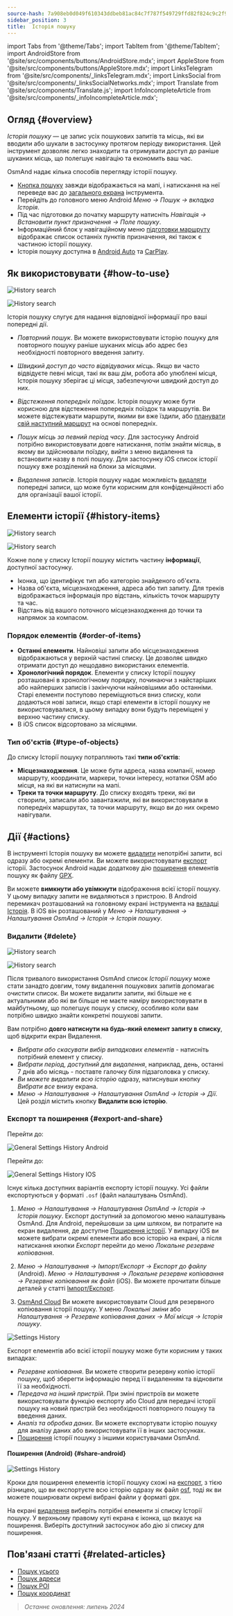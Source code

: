 ```yaml
---
source-hash: 7a908eb0d049f610343ddbeb81ac84c7f787f549729ffd82f824c9c2f9bd25d6
sidebar_position: 3
title:  Історія пошуку
---
```

import Tabs from '@theme/Tabs';
import TabItem from '@theme/TabItem';
import AndroidStore from '@site/src/components/buttons/AndroidStore.mdx';
import AppleStore from '@site/src/components/buttons/AppleStore.mdx';
import LinksTelegram from '@site/src/components/_linksTelegram.mdx';
import LinksSocial from '@site/src/components/_linksSocialNetworks.mdx';
import Translate from '@site/src/components/Translate.js';
import InfoIncompleteArticle from '@site/src/components/_infoIncompleteArticle.mdx';


## Огляд {#overview}

*Історія пошуку* — це запис усіх пошукових запитів та місць, які ви вводили або шукали в застосунку протягом періоду використання. Цей інструмент дозволяє легко знаходити та отримувати доступ до раніше шуканих місць, що полегшує навігацію та економить ваш час.

OsmAnd надає кілька способів перегляду історії пошуку.

- [Кнопка пошуку](../widgets/map-buttons.md#search) завжди відображається на мапі, і натискання на неї переведе вас до [загального екрана](#how-to-use) інструмента.
- Перейдіть до головного меню Android *Меню → Пошук → вкладка Історія*.
- Під час підготовки до початку маршруту натисніть *Навігація → Встановити пункт призначення → Поле пошуку*.
- Інформаційний блок у навігаційному меню [підготовки маршруту](../navigation/setup/route-navigation.md#navigation-menu) відображає список останніх пунктів призначення, які також є частиною історії пошуку.
- Історія пошуку доступна в [Android Auto](../navigation/auto-car.md#search) та [CarPlay](../navigation/car-play.md#search).


## Як використовувати {#how-to-use}

<Tabs groupId="operating-systems" queryString="current-os">

<TabItem value="android" label="Android">

![History search](@site/static/img/search/history_search_android.png)

</TabItem>

<TabItem value="ios" label="iOS">

![History search](@site/static/img/search/history_search_ios.png)

</TabItem>

</Tabs>

Історія пошуку слугує для надання відповідної інформації про ваші попередні дії.

- *Повторний пошук*. Ви можете використовувати історію пошуку для повторного пошуку раніше шуканих місць або адрес без необхідності повторного введення запиту.

- *Швидкий доступ до часто відвідуваних місць*. Якщо ви часто відвідуєте певні місця, такі як ваш дім, робота або улюблені місця, Історія пошуку зберігає ці місця, забезпечуючи швидкий доступ до них.

- *Відстеження попередніх поїздок*. Історія пошуку може бути корисною для відстеження попередніх поїздок та маршрутів. Ви можете відстежувати маршрути, якими ви вже їздили, або [планувати свій наступний маршрут](../plan-route/create-route.md) на основі попередніх.

- *Пошук місць за певний період часу*. Для застосунку Android потрібно використовувати довге натискання, потім знайти місяць, в якому ви здійснювали поїздку, вийти з меню видалення та встановити назву в полі пошуку. Для застосунку iOS список історії пошуку вже розділений на блоки за місяцями.

- *Видалення записів*. Історія пошуку надає можливість [видаляти](#delete) попередні записи, що може бути корисним для конфіденційності або для організації вашої історії.


## Елементи історії {#history-items}

<Tabs groupId="operating-systems" queryString="current-os">

<TabItem value="android" label="Android">

![History search](@site/static/img/search/history_search_android.png)

</TabItem>

<TabItem value="ios" label="iOS">

![History search](@site/static/img/search/history_search_ios.png)

</TabItem>

</Tabs>

Кожне поле у списку Історії пошуку містить частину **інформації**, доступної застосунку.

- Іконка, що ідентифікує тип або категорію знайденого об'єкта.
- Назва об'єкта, місцезнаходження, адреса або тип запиту. Для треків відображається інформація про відстань, кількість точок маршруту та час.
- Відстань від вашого поточного місцезнаходження до точки та напрямок за компасом.


### Порядок елементів {#order-of-items}

- **Останні елементи**. Найновіші запити або місцезнаходження відображаються у верхній частині списку. Це дозволяє швидко отримати доступ до нещодавно використаних елементів.
- **Хронологічний порядок**. Елементи у списку Історії пошуку розташовані в хронологічному порядку, починаючи з найстаріших або найперших записів і закінчуючи найновішими або останніми. Старі елементи поступово переміщуються вниз списку, коли додаються нові записи, якщо старі елементи в історії пошуку не використовувалися, в цьому випадку вони будуть переміщені у верхню частину списку.
- В iOS список відсортовано за місяцями.

### Тип об'єктів {#type-of-objects}

До списку Історії пошуку потрапляють такі **типи об'єктів**:

- **Місцезнаходження**. Це може бути адреса, назва компанії, номер маршруту, координати, маркери, точки інтересу, нотатки OSM або місця, на які ви натиснули на мапі.
- **Треки та точки маршруту**. До списку входять треки, які ви створили, записали або завантажили, які ви використовували в попередніх маршрутах, та точки маршруту, якщо ви до них окремо навігували.


## Дії {#actions}

В інструменті Історія пошуку ви можете [видалити](#delete) непотрібні запити, всі одразу або окремі елементи. Ви можете використовувати [експорт](#export-and-share) історії. Застосунок Android надає додаткову дію [поширення](#share-android) елементів пошуку як файлу [GPX](../../technical/osmand-file-formats/osmand-gpx.md).

Ви можете **вимкнути або увімкнути** відображення всієї історії пошуку. У цьому випадку запити не видаляються з пристрою. В Android перемикач розташований на головному екрані інструмента на [вкладці Історія](#overview). В iOS він розташований у *Меню → Налаштування → Налаштування OsmAnd → Історія → Історія пошуку*.


### Видалити {#delete}

<Tabs groupId="operating-systems" queryString="current-os">

<TabItem value="android" label="Android">

![History search](@site/static/img/search/history_search_delete_andr.png)

</TabItem>

<TabItem value="ios" label="iOS">

![History search](@site/static/img/search/history_search_delete_ios.png)

</TabItem>

</Tabs>

Після тривалого використання OsmAnd список *Історії пошуку* може стати занадто довгим, тому видалення пошукових запитів допомагає очистити список. Ви можете видалити запити, які більше не є актуальними або які ви більше не маєте наміру використовувати в майбутньому, що полегшує пошук у списку, особливо коли вам потрібно швидко знайти конкретні пошукові запити.

Вам потрібно **довго натиснути на будь-який елемент запиту в списку**, щоб відкрити екран Видалення.

- *Вибрати або скасувати вибір випадкових елементів* - натисніть потрібний елемент у списку.
- *Вибрати період, доступний для видалення*, наприклад, день, останні 7 днів або місяць - поставте галочку біля підзаголовка у списку.
- *Ви можете видалити всю історію* одразу, натиснувши кнопку *Вибрати все* внизу екрана.
- *Меню → Налаштування → Налаштування OsmAnd → Історія → Дії*. Цей розділ містить кнопку **Видалити всю історію**.


### Експорт та поширення {#export-and-share}

<Tabs groupId="operating-systems" queryString="current-os">

<TabItem value="android" label="Android">

Перейти до: *<Translate android="true" ids="shared_string_menu,shared_string_settings,osmand_settings,shared_string_history"/>*

![General Settings History Android](@site/static/img/personal/profiles/general_settings_history_android.png)

</TabItem>

<TabItem value="ios" label="iOS">

Перейти до: *<Translate android="true" ids="shared_string_menu,shared_string_settings,osmand_settings,shared_string_history"/>*

![General Settings History IOS](@site/static/img/personal/profiles/history_settings_ios.png)

</TabItem>

</Tabs>

Існує кілька доступних варіантів експорту історії пошуку. Усі файли експортуються у форматі `.osf` (файл налаштувань OsmAnd).

1. *Меню → Налаштування → Налаштування OsmAnd → Історія → Історія пошуку*.
    Експорт доступний за допомогою меню налаштувань OsmAnd. Для Android, перейшовши за цим шляхом, ви потрапите на екран видалення, де доступне [Поширення історії](#share-android). У випадку iOS ви можете вибрати окремі елементи або всю історію на екрані, а після натискання кнопки *Експорт* перейти до меню *Локальне резервне копіювання*.

2. *Меню → Налаштування → Імпорт/Експорт → Експорт до файлу* (Android).
    *Меню → Налаштування → Локальне резервне копіювання → Резервне копіювання як файл* (iOS).
    Ви можете прочитати більше деталей у статті [Імпорт/Експорт](../personal/import-export.md#export).

3. [OsmAnd Cloud](../personal/osmand-cloud.md#select-data-to-back-up)
    Ви можете використовувати Cloud для резервного копіювання історії пошуку. У меню *Локальні зміни* або *Налаштування → Резервне копіювання даних → Мої місця → Історія пошуку*.

![Settings History](@site/static/img/search/history_search_share_andr.png)

Експорт елементів або всієї історії пошуку може бути корисним у таких випадках:

- *Резервне копіювання*. Ви можете створити резервну копію історії пошуку, щоб зберегти інформацію перед її видаленням та відновити її за необхідності.
- *Передача на інший пристрій*. При зміні пристроїв ви можете використовувати функцію експорту або Cloud для передачі історії пошуку на новий пристрій без необхідності повторного пошуку та введення даних.
- *Аналіз та обробка даних*. Ви можете експортувати історію пошуку для аналізу даних або використовувати її в інших застосунках.
- [Поширення](#share-android) історії пошуку з іншими користувачами OsmAnd.


#### Поширення (Android) {#share-android}

![Settings History](@site/static/img/search/history_search_share_andr.png)

Кроки для поширення елементів історії пошуку схожі на [експорт](#export-and-share), з тією різницею, що ви експортуєте всю історію одразу як файл [osf](../../technical/osmand-file-formats/osmand-osf.md), тоді як ви можете поширювати окремі вибрані файли у форматі gpx.

На екрані [видалення](#delete) виберіть потрібні елементи зі списку Історії пошуку. У верхньому правому куті екрана є іконка, що вказує на поширення. Виберіть доступний застосунок або дію зі списку для поширення.


## Пов'язані статті {#related-articles}

- [Пошук усього](./search-all.md)
- [Пошук адреси](./search-address.md)
- [Пошук POI](./search-poi.md)
- [Пошук координат](./search-coordinates.md)


> *Останнє оновлення: липень 2024*